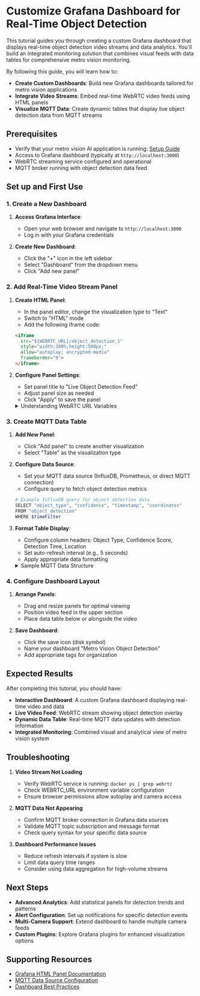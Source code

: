 # Customize Grafana Dashboard for Real-Time Object Detection

<!--
**Sample Description**: Learn how to create custom Grafana dashboards that integrate real-time video streams and MQTT data visualization for metro vision AI applications.
-->
This tutorial guides you through creating a custom Grafana dashboard that displays real-time object detection video streams and data analytics. You'll build an integrated monitoring solution that combines visual feeds with data tables for comprehensive metro vision monitoring.

<!--
**What You Can Do**: Highlight the developer workflows supported by the guide.
-->
By following this guide, you will learn how to:
- **Create Custom Dashboards**: Build new Grafana dashboards tailored for metro vision applications
- **Integrate Video Streams**: Embed real-time WebRTC video feeds using HTML panels
- **Visualize MQTT Data**: Create dynamic tables that display live object detection data from MQTT streams

## Prerequisites

- Verify that your metro vision AI application is running: [Setup Guide](./tutorial-1.md)
- Access to Grafana dashboard (typically at `http://localhost:3000`)
- WebRTC streaming service configured and operational
- MQTT broker running with object detection data feed

## Set up and First Use

### 1. **Create a New Dashboard**

1. **Access Grafana Interface**:
   - Open your web browser and navigate to `http://localhost:3000`
   - Log in with your Grafana credentials

2. **Create New Dashboard**:
   - Click the "+" icon in the left sidebar
   - Select "Dashboard" from the dropdown menu
   - Click "Add new panel"

### 2. **Add Real-Time Video Stream Panel**

1. **Create HTML Panel**:
   - In the panel editor, change the visualization type to "Text"
   - Switch to "HTML" mode
   - Add the following iframe code:

   ```html
   <iframe 
     src="${WEBRTC_URL}/object_detection_1" 
     style="width:100%;height:500px;" 
     allow="autoplay; encrypted-media"
     frameborder="0">
   </iframe>
   ```

2. **Configure Panel Settings**:
   - Set panel title to "Live Object Detection Feed"
   - Adjust panel size as needed
   - Click "Apply" to save the panel

   <details>
   <summary>
   Understanding WebRTC URL Variables
   </summary>
   
   The `${WEBRTC_URL}` variable should be configured in your Grafana environment variables or replaced with your actual WebRTC server URL (e.g., `http://localhost:8889`).
   
   | **Parameter** | **Description** |
   |---------------|-----------------|
   | `src` | WebRTC stream endpoint URL |
   | `style` | CSS styling for responsive design |
   | `allow` | Browser permissions for media playback |
   
   </details>

### 3. **Create MQTT Data Table**

1. **Add New Panel**:
   - Click "Add panel" to create another visualization
   - Select "Table" as the visualization type

2. **Configure Data Source**:
   - Set your MQTT data source (InfluxDB, Prometheus, or direct MQTT connection)
   - Configure query to fetch object detection metrics

   ```bash
   # Example InfluxDB query for object detection data
   SELECT "object_type", "confidence", "timestamp", "coordinates" 
   FROM "object_detection" 
   WHERE $timeFilter
   ```

3. **Format Table Display**:
   - Configure column headers: Object Type, Confidence Score, Detection Time, Location
   - Set auto-refresh interval (e.g., 5 seconds)
   - Apply appropriate data formatting

   <details>
   <summary>
   Sample MQTT Data Structure
   </summary>
   
   Your MQTT messages should follow this structure for optimal table display:
   
   ```json
   {
     "timestamp": "2025-07-25T10:30:00Z",
     "object_type": "person",
     "confidence": 0.92,
     "coordinates": {
       "x": 245,
       "y": 180,
       "width": 85,
       "height": 120
     },
     "camera_id": "metro_cam_01"
   }
   ```
   
   </details>

### 4. **Configure Dashboard Layout**

1. **Arrange Panels**:
   - Drag and resize panels for optimal viewing
   - Position video feed in the upper section
   - Place data table below or alongside the video

2. **Save Dashboard**:
   - Click the save icon (disk symbol)
   - Name your dashboard "Metro Vision Object Detection"
   - Add appropriate tags for organization

## Expected Results

After completing this tutorial, you should have:

- **Interactive Dashboard**: A custom Grafana dashboard displaying real-time video and data
- **Live Video Feed**: WebRTC stream showing object detection overlay
- **Dynamic Data Table**: Real-time MQTT data updates with detection information
- **Integrated Monitoring**: Combined visual and analytical view of metro vision system

## Troubleshooting

1. **Video Stream Not Loading**
   - Verify WebRTC service is running: `docker ps | grep webrtc`
   - Check WEBRTC_URL environment variable configuration
   - Ensure browser permissions allow autoplay and camera access

2. **MQTT Data Not Appearing**
   - Confirm MQTT broker connection in Grafana data sources
   - Validate MQTT topic subscription and message format
   - Check query syntax for your specific data source

3. **Dashboard Performance Issues**
   - Reduce refresh intervals if system is slow
   - Limit data query time ranges
   - Consider using data aggregation for high-volume streams

## Next Steps

- **Advanced Analytics**: Add statistical panels for detection trends and patterns
- **Alert Configuration**: Set up notifications for specific detection events
- **Multi-Camera Support**: Extend dashboard to handle multiple camera feeds
- **Custom Plugins**: Explore Grafana plugins for enhanced visualization options

## Supporting Resources

- [Grafana HTML Panel Documentation](https://grafana.com/docs/grafana/latest/panels/visualizations/text/)
- [MQTT Data Source Configuration](https://grafana.com/docs/grafana/latest/datasources/)
- [Dashboard Best Practices](https://grafana.com/docs/grafana/latest/best-practices/)
